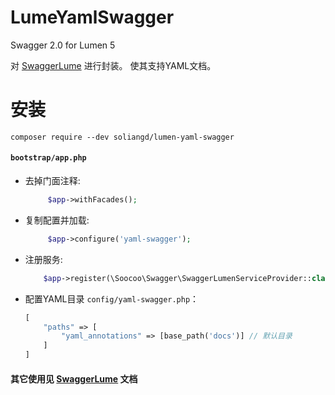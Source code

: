 LumeYamlSwagger
==========

Swagger 2.0 for Lumen 5

对 [SwaggerLume](https://github.com/DarkaOnLine/SwaggerLume) 进行封装。
使其支持YAML文档。

安装
============

````
composer require --dev soliangd/lumen-yaml-swagger
````

#### `bootstrap/app.php`

- 去掉门面注释:
    ```php
         $app->withFacades();
    ```
- 复制配置并加载:
    ```php
         $app->configure('yaml-swagger');
    ```
- 注册服务:
    ```php
        $app->register(\Soocoo\Swagger\SwaggerLumenServiceProvider::class);
    ```
- 配置YAML目录 `config/yaml-swagger.php`：
    ````php
    [
        "paths" => [
            "yaml_annotations" => [base_path('docs')] // 默认目录
        ]
    ]
    ````

#### 其它使用见 [SwaggerLume](https://github.com/DarkaOnLine/SwaggerLume) 文档